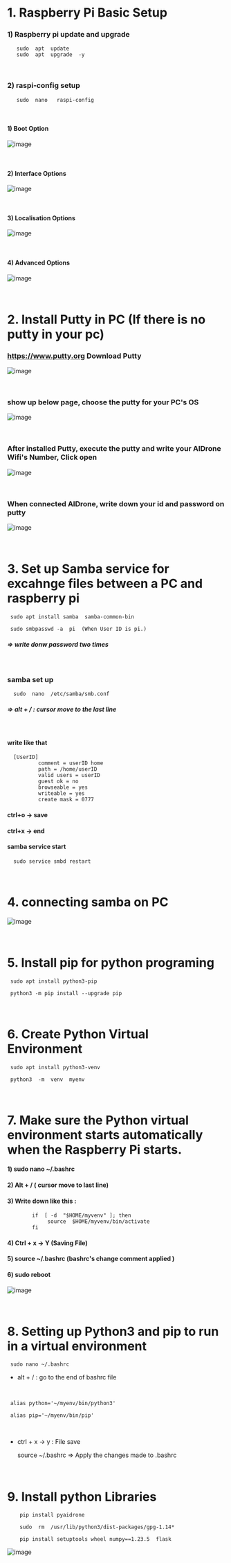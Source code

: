 # 1. Raspberry Pi Basic Setup
### 1) Raspberry pi update and upgrade

       sudo  apt  update        
       sudo  apt  upgrade  -y 

<br/>

### 2) raspi-config setup
       
       sudo  nano   raspi-config

<br/>       

#### 1) Boot Option

![image](https://github.com/user-attachments/assets/f53304aa-5dc7-4588-808d-fb1c5708475c)

<br/>

#### 2) Interface Options 

![image](https://github.com/user-attachments/assets/2cd6db25-bcef-43d1-b211-556e92528a1c)

<br/>

#### 3) Localisation Options 

![image](https://github.com/user-attachments/assets/045760c3-3b15-4e27-9f3b-1f535b9c3344)

<br/>

#### 4) Advanced Options 

![image](https://github.com/user-attachments/assets/4245f56e-95a6-4c91-b6d2-f99a04c23a34)

<br/>

# 2. Install Putty in PC (If there is no putty in your pc)

### https://www.putty.org   Download Putty 

![image](https://user-images.githubusercontent.com/122161666/224391267-617a2dac-400b-4983-8a47-6379163ee5f6.png)

<br/>

### show up below page,  choose the putty for your PC's OS

![image](https://user-images.githubusercontent.com/122161666/224391765-02c437fb-357f-4e3b-9b01-a0e164b7015f.png)

<br/>

### After installed Putty, execute the putty and write your AIDrone Wifi's Number, Click open

![image](https://user-images.githubusercontent.com/122161666/224396899-08673c1b-b173-496a-ad1f-3d1d8a5c5929.png)

<br/>

### When connected AIDrone, write down your id and password on putty

![image](https://user-images.githubusercontent.com/122161666/224398030-60dc599c-4a61-47d1-87ce-2fb846f5133f.png)

<br/>

# 3. Set up Samba service for excahnge files between a PC and raspberry pi

     sudo apt install samba  samba-common-bin
     
     sudo smbpasswd -a  pi  (When User ID is pi.)
 
#####  =>  write donw password  two times

<br/>

###  samba set up 

      sudo  nano  /etc/samba/smb.conf

##### =>  alt + /  :  cursor move to the last line

<br/>
      
####  write like that

      [UserID]
              comment = userID home
              path = /home/userID
              valid users = userID
              guest ok = no
              browseable = yes
              writeable = yes
              create mask = 0777
              
#### ctrl+o  -> save
#### ctrl+x  -> end

#### samba service start

      sudo service smbd restart
      
<br/>

# 4. connecting samba on PC

![image](https://user-images.githubusercontent.com/122161666/224478786-c3a66388-0c7c-4635-ad17-22c3629327f4.png)

<br/>

# 5. Install pip for python programing

     sudo apt install python3-pip  
     
     python3 -m pip install --upgrade pip
     
<br/>

# 6. Create Python Virtual Environment

     sudo apt install python3-venv
     
     python3  -m  venv  myenv

<br/>

# 7. Make sure the Python virtual environment starts automatically when the Raspberry Pi starts.

#### 1)  sudo  nano  ~/.bashrc

#### 2)  Alt + /   ( cursor move to last line)

#### 3)  Write down like this : 

            if  [ -d  "$HOME/myvenv" ]; then
                 source  $HOME/myvenv/bin/activate
            fi

#### 4)  Ctrl + x  ->  Y   (Saving File)

#### 5)  source  ~/.bashrc  (bashrc's change comment applied )

#### 6)  sudo reboot  

![image](https://github.com/user-attachments/assets/f4480cd5-2670-4328-bb85-20a7a7090933)

<br/>

# 8. Setting up Python3 and pip to run in a virtual environment 

     sudo nano ~/.bashrc

-  alt + /     : go to the end of bashrc file
  
<br/>

     alias python='~/myenv/bin/python3'
   
     alias pip='~/myenv/bin/pip'

<br/>

-  ctrl + x  ->  y   :  File save

     source   ~/.bashrc     => Apply the changes made to .bashrc

<br/>    

# 9. Install python Libraries

        pip install pyaidrone
        
        sudo  rm  /usr/lib/python3/dist-packages/gpg-1.14*
       
        pip install setuptools wheel numpy==1.23.5  flask

![image](https://github.com/user-attachments/assets/25cefbf6-dcaf-4465-9830-789605f3b111)


 
    
    

             
     
     
     

     
     
     






       





